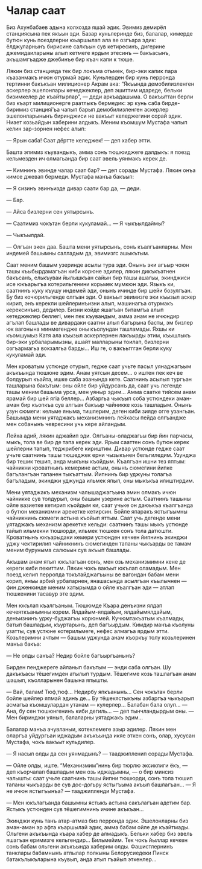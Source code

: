 # Чалар саат

Биз Ахунбабаев адына колхозда яшай эдик.
Эвимиз демирёл станциясына пек якъын эди.
Базар куньлеринде биз, балалар, кимерде бутюн кунь поездлерни юьаршылап ала ве озгъара эдик: ёлджуларнынъ бирисине салкъын сув кетиресинъ, дигерине джемидаиларыны алып кетмеге ярдым этесинъ — бакъасынъ, акъшамгъадже джебинъе бир къач капи к тюше.

Лякин биз станцияда тек бир локъма отьмек, бир-эки капик пара къазанмакъ ичюн отурмай эдик.
Куньлерден бир кунь перронда тертинни бакъкъан милиционер Акрам ака: “Якъында демобилизленген аскерлер эшелонлары кечеджеклер, деп эшиттим идареде, бельки бизимкелер де къайтырлар”, — деди аркъадашыма.
О вакъыттан берли биз къарт милиционерге раатлыкъ бермедик: эр кунь саба бирде-биримиз станцияі'ьа чапып барып демобилизленген аскерлер эшелонларынынъ биринджиси не вакъыт келеджегини сорай эдик.
Ниает козьайдын хаберини алдыкъ.
Меним къомшум Мустафа чапып келин зар-зорнен нефес алып:

— Ярын саба!
Саат дёртте келеджек!
— деп хабер этти.

Башта эпимиз къувандыкъ, амма сонъ тюшюиджеге далдыкъ: я поезд кельмезден ич олмагьанда бир саат эвель уянмакъ керек де.

— Кимнинъ эвинде чалар саат бар?
— деп сорады Мустафа.
Лякин онъа кимсе джевап бермеди.
Мустафа манъа бакъып:

— Я сизинъ эвинъизде дивар саати бар да, — деди.

— Бар.

— Айса бизлерни сен уятырсынъ.

— Саатимиз чокътан берли кукуламай...
— Я чыкъылдаймы?

— Чыкъылдай.

— Олгъан экен даа.
Башта мени уятырсынъ, сонъ къалгъанларны.
Мен индемей башымны салладым да, эвимизгс ашыкътым.

Саат меним башым узеринде асылы тура эди.
Онынъ эки агъыр чоюн ташы къыбырдамагъан киби корюне эдилер, лякин дикъкъатнен бакъсанъ, елькъуваи йылышкъан сайын бир ташы ашагьы, экинджиси исе юкъарыгъа котерильгенини корьмек мумкюн эди.
Языкъ ки, саатнинъ куку къушу индемей эди, онынъ ичинде бир шейи бозулгъан.
Бу биз кочюрильгенде олгъан эди.
О вакъыт эвимизге эки къызыл аскер кирип, энъ керекли шейлеринъизни алып, машинагъа отурмакъ керексинъиз, дедилер.
Бизни койде яшагъан битамгъа алып кетеджеклер беллегі, мен пек къувандым, амма анам не ичюндир агълап башлады ве дивардаки саатни алып багърына басты, эм бизлер юк вагонына минмегендже оны къолундан ташламады.
Яхшы ки къомшумыз Катя ала къызыл аскерлернен лакъырды этим, къышлыкъ бир-эки урбаларымызны, ашайт малларыны тоилап, бизлерни озгъармагьа вокзалгьа барды...
Иш ге, о вакъьггган берли куку кукуламай эди.

Мен кроватым устюнде отурып, гедже саат учьте пасыл уянаджагъым акъкъында тюшюне эдим.
Анам уятсын десем... о иштен пек кеч ве болдурып къайта, ишке саба эзанында кете.
Саатнинъ асылып тургъан ташларына бакътым: оны ойле бир уйдурсанъ да, саат учь легенде ташы меним башыма урса, мен уяныр эдим...
Амма саатке тийсем анам ярамай бир шей ягіа беллер...
Азбаргьа чыкъып соба устюндеки аман-аман бир къопкъа сув алгъан бакъыр чайникке козь ташладым.
Онынъ узун сюмеги: кельме яныма, тишлерим, деген киби зияде огге узангьан.
Башымда мени уятаджакъ механизмнинъ лейхасы пейда олгъандже мен собанынъ чевресини учь кере айландым.

Лейха адий, лякин аджайип эди.
Олгъаны-оладжагьы бир йин парчасы, мыкъ, тола ве бир де тапа керек эди.
Ярым сааттен сонъ бутюн керек шейлерни тапып, теджрибеге кириштим.
Дивар устюнде гедже саат учьте саатнинъ ташы тюшеджек ерни чызыкънен бельгиледим.
Узунджа бир тешик тешип, анда мыкъны къойдым.
Къалгъан ишни тез яптым: чайникни кроватнынъ кемерине астым, онынъ сюмегини йипке багълангъан тапанен тыкъаттым.
Йипнинъ бир уджуны толагъа багъладым, экинджи уджунда ильмек япып, оны мыкъкъа илиштирдим.

Мени уятаджакъ механизм чалышаджагъына эмин олмакъ ичюн чайникке сув толдурып, оны башым узерине астым.
Саатнинъ ташыны ойле вазиетке кетирип къойдым ки, саат учьке он даюькъа къалгъанда о бутюн механизмни арекетке кетирсин.
Бойле япаракъ ястыгъымны чайникнинъ сюмеги астына къойып яттым.
Саат учь дегенде мени уятаджакъ механизм арекетке кельди: саатнинъ ташы мыкъ устюнде тайып ильмекни тюшюрди, ильмек тюшкен сонъ тола датюшти.
Кроватнынъ юкъарыдаки кемери устюнден кечкен йипнинъ экинджи уджу чектирилип чайникнинъ сюмегинден тапаны чыкъарды ве тамам меним буруныма салюьын сув акъып башлады.

Акъшам анам ятып юкълагъан сонъ, мен озь механизмимни кене де кереги киби пекиттим.
Лякин чокъ вакъыт юкълап оламадым.
Мен поезд келип перропда токътайджагъыны ве вагондан бабам мени корип, янъы арбий урбаларнен, янашасында асылгъан къылычнен — фин дженкинде меним хатырымда о ойле къалгъан эди — атлап тюшкенини тасавур эте эдим.

Мен юкълап къалгъаным.
Тюшюмде Къара денъизни ялдап кечеяткъанымны корем.
Ялдайым-ялдайым, ялдайымялдайым, денъизнинъ уджу-буджагъы корюнмей.
Кучюмтакъатым къалмады, батып башладым, къуртарынъ, деп багъырдым.
Кимдир манъа къолуны узатты, сув устюне котерильмеге, нефес алмагъа ярдым этти.
Козьлеримни ачтым — башым уджунда анам къоркъу толу козьлеринен манъа бакъа:

— Не олды санъа?
Недир бойле багъыргъанынъ?

Бирден пенджереге айланып бакътым — энди саба олгъан.
Шу дакъкъасы тёшегимден атылып турдым.
Тёшегиме козь ташлагъан анам шашып, къолларынен башына япышты.

— Вай, балам!
Тюф,тюф...
Недирбу япкъанынъ...
Сен чокътан берли бойле шейлер япмай эдинъ де...
Бу тёшекястыкъны азбаргъа чыкъарып асмагъа къомшулардан утанам — кулерлер...
Балабан бала олуп...
— Ана, бу сен тюшюнгенинъ киби дегиль...
— деп тынчландырдым оны.
— Мен биринджи уянып, балаларны уятаджакъ эдим...

Балалар манъа ачувланыи, котеклемеге азыр эдилер.
Лякин мен оларгъа уйдургьаи иджадым акъкъында икяе эткен сонъ, олар, хусусан Мустафа, чокъ вакъыт кульдилер.

— Я насыл олды да сен уянмадынъ?
— тааджипленип сорады Мустафа.

— Ойле олды, иште.
“Механизмим”нинь бир тюрлю эксиклиги ёкъ, — деп къорчалап башладым мен озь иджадымны, — о бир минсиз чалышты: саат учьте саатнинъ ташы йипни тюшюрди, сонъ тола тюшип тапаны чыкъарды ве сув дос-догьру ястыгъыма акъып башлагъан...
— Я не ичюн ястыгъынъа?
— тааджипленди Мустафа.

— Мен юкълагъанда башымны ястыкъ астына сакълагъан адетим бар.
Ястыкъ устюнден сув тёшегимнинъ ичине акъкъан...

Экинджи кунь танъ атар-атмаз биз перронда эдик.
Эшелонларны биз аман-аман эр афта къаршылай эдик, амма бабам ойле де къайтмады.
Ольгени акъкъында къара хабер де алмадыкъ.
Бельки хабер биз эвель яшагъан еримизге кельгендир...
Бильмейим.
Тек чокъ йыллар кечкен сонъ бабам ольгени акъкъында хаберим олды.
Фашистлернинъ танклары бабамнынъ атлылар полкыны Белорусиедеки Пинск батакълыкъларына къувып, анда атып гъайып эткенлер...
